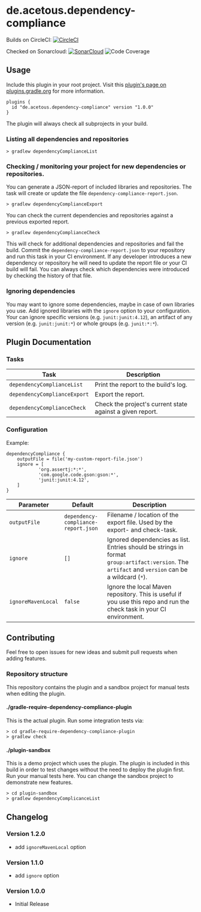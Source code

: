 # de.acetous.dependency-compliance

Builds on CircleCI: 
[![CircleCI](https://circleci.com/gh/acetous/gradle-require-dependency-compliance/tree/master.svg?style=svg)](https://circleci.com/gh/acetous/gradle-require-dependency-compliance/tree/master)

Checked on Sonarcloud: [![SonarCloud](https://sonarcloud.io/api/project_badges/measure?project=de.acetous%3Agradle-dependency-compliance-plugin&metric=alert_status
)](https://sonarcloud.io/dashboard?id=de.acetous%3Agradle-dependency-compliance-plugin) ![Code Coverage](https://sonarcloud.io/api/project_badges/measure?project=de.acetous%3Agradle-dependency-compliance-plugin&metric=coverage)

## Usage

Include this plugin in your root project. Visit this 
[plugin's page on plugins.gradle.org](https://plugins.gradle.org/plugin/de.acetous.dependency-compliance) 
for more information. 

```
plugins {
  id "de.acetous.dependency-compliance" version "1.0.0"
}
```

The plugin will always check all subprojects in your build.

### Listing all dependencies and repositories
```
> gradlew dependencyComplianceList
```

### Checking / monitoring your project for new dependencies or repositories.

You can generate a JSON-report of included libraries and repositories. The task will create or update the file 
`dependency-compliance-report.json`. 
```
> gradlew dependencyComplianceExport
```

You can check the current dependencies and repositories against a previous exported report.

```
> gradlew dependencyComplianceCheck
```

This will check for additional dependencies and repositories and fail the build. Commit the
`dependency-compliance-report.json` to your repository and run this task in your CI environment. If any developer 
introduces a new dependency or repository he will need to update the report file or your CI build will fail. You can
always check which dependencies were introduced by checking the history of that file. 

### Ignoring dependencies

You may want to ignore some dependencies, maybe in case of own libraries you use. Add ignored libraries with the `ignore` option
to your configuration. Your can ignore specific versions (e.g. `junit:junit:4.12`), an artifact of any version (e.g. `junit:junit:*`)
or whole groups (e.g. `junit:*:*`).


## Plugin Documentation

### Tasks

| Task                       | Description |         
|----------------------------|-------------|
| `dependencyComplianceList`   | Print the report to the build's log. |
| `dependencyComplianceExport` | Export the report. |
| `dependencyComplianceCheck`  | Check the project's current state against a given report. |

### Configuration

Example:
```
dependencyCompliance {
    outputFile = file('my-custom-report-file.json')
    ignore = [
            'org.assertj:*:*',
            'com.google.code.gson:gson:*',
            'junit:junit:4.12',
    ]
}
```

| Parameter    | Default                             | Description               |
|--------------|-------------------------------------|---------------------------|
| `outputFile` | `dependency-compliance-report.json` | Filename / location of the export file. Used by the export- and check-task. |
| `ignore`     | `[]`                                | Ignored dependencies as list. Entries should be strings in format `group:artifact:version`. The `artifact` and `version` can be a wildcard (`*`).|
| `ignoreMavenLocal` | `false`                       | Ignore the local Maven repository. This is useful if you use this repo and run the check task in your CI environment. 


## Contributing

Feel free to open issues for new ideas and submit pull requests when adding features.

### Repository structure

This repository contains the plugin and a sandbox project for manual tests when editing the plugin.

#### ./gradle-require-dependency-compliance-plugin

This is the actual plugin. Run some integration tests via:
```
> cd gradle-require-dependency-compliance-plugin
> gradlew check
```

#### ./plugin-sandbox

This is a demo project which uses the plugin. The plugin is included in this build in order to test changes without the need to deploy the plugin first.
Run your manual tests here. You can change the sandbox project to demonstrate new features.

```
> cd plugin-sandbox
> gradlew dependencyComplicanceList
```

## Changelog

### Version 1.2.0

* add `ignoreMavenLocal` option

### Version 1.1.0

* add `ignore` option

### Version 1.0.0

* Initial Release